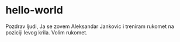 # hello-world
Pozdrav ljudi,
Ja se zovem Aleksandar Jankovic i treniram rukomet na poziciji levog krila.
Volim rukomet.
